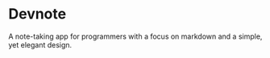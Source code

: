 # Devnote
A note-taking app for programmers with a focus on markdown and a simple, yet elegant design.
